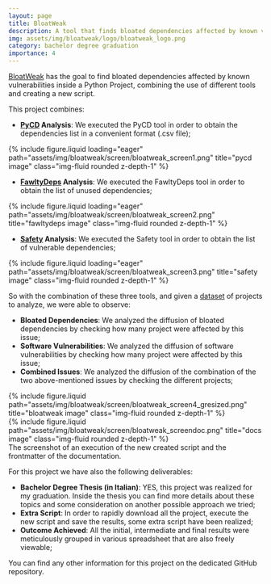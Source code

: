 ```yaml
---
layout: page
title: BloatWeak
description: A tool that finds bloated dependencies affected by known vulnerabilities in Python projects.
img: assets/img/bloatweak/logo/bloatweak_logo.png
category: bachelor degree graduation
importance: 4
---
```


<a href="https://github.com/Tensa53/BloatWeak">BloatWeak</a> has the goal to find bloated dependencies affected by known vulnerabilities inside a Python Project, combining the use of different tools and creating a new script.

This project combines:

- **<a href="https://github.com/NJUJisq/DS_Python">PyCD</a> Analysis**: We executed the PyCD tool in order to obtain the dependencies list in a convenient format (.csv file); 

<div class="row">
    <div class="col-sm mt-3 mt-md-0">
        {% include figure.liquid loading="eager" path="assets/img/bloatweak/screen/bloatweak_screen1.png" title="pycd image" class="img-fluid rounded z-depth-1" %}
    </div>
</div>

- **<a href="https://github.com/tweag/FawltyDeps">FawltyDeps</a> Analysis**: We executed the FawltyDeps tool in order to obtain the list of unused dependencies;

<div class="row">
    <div class="col-sm mt-3 mt-md-0">
        {% include figure.liquid loading="eager" path="assets/img/bloatweak/screen/bloatweak_screen2.png" title="fawltydeps image" class="img-fluid rounded z-depth-1" %}
    </div>
</div>

- **<a href="https://github.com/pyupio/safety/">Safety</a> Analysis**: We executed the Safety tool in order to obtain the list of vulnerable dependencies;

<div class="row">
    <div class="col-sm mt-3 mt-md-0">
        {% include figure.liquid loading="eager" path="assets/img/bloatweak/screen/bloatweak_screen3.png" title="safety image" class="img-fluid rounded z-depth-1" %}
    </div>
</div>

So with the combination of these three tools, and given a <a href="https://github.com/soarsmu/NICHE">dataset</a> of projects to analyze, we were able to observe:
- **Bloated Dependencies**: We analyzed the diffusion of bloated dependencies by checking how many project were affected by this issue;
- **Software Vulnerabilities**: We analyzed the diffusion of software vulnerabilities by checking how many project were affected by this issue;
- **Combined Issues**: We analyzed the diffusion of the combination of the two above-mentioned issues by checking the different projects;

<div class="row justify-content-sm-center">
    <div class="col-sm-8 mt-3 mt-md-0">
        {% include figure.liquid path="assets/img/bloatweak/screen/bloatweak_screen4_gresized.png" title="bloatweak image" class="img-fluid rounded z-depth-1" %}
    </div>
    <div class="col-sm-4 mt-3 mt-md-0">
        {% include figure.liquid path="assets/img/bloatweak/screen/bloatweak_screendoc.png" title="docs image" class="img-fluid rounded z-depth-1" %}
    </div>
</div>
<div class="caption">
    The screenshot of an execution of the new created script and the frontmatter of the documentation.
</div>

For this project we have also the following deliverables:
- **Bachelor Degree Thesis (in Italian)**: YES, this project was realized for my graduation. Inside the thesis you can find more details about these topics and some consideration on another possible approach we tried;
- **Extra Script**: In order to rapidly download all the project, execute the new script and save the results, some extra script have been realized;
- **Outcome Achieved**: All the initial, intermediate and final results were meticulously grouped in various spreadsheet that are also freely viewable;

You can find any other information for this project on the dedicated GitHub repository.
